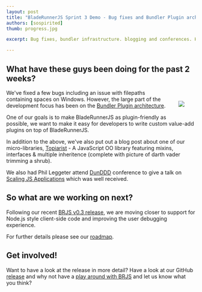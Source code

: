 ```yaml
---
layout: post
title: "BladeRunnerJS Sprint 3 Demo - Bug fixes and Bundler Plugin architecture"
authors: [sospirited]
thumb: progress.jpg

excerpt: Bug fixes, bundler infrastructure. blogging and conferences. Here's a quick update on what the BRJS team have been working on the past couple weeks.

---
```


## What have these guys been doing for the past 2 weeks?

<img src="/blog/img/{{ page.thumb }}" style="margin: 30px;" align="right" class="width-medium" />

We've fixed a few bugs including an issue with filepaths containing spaces on Windows. However, the large part of the development focus has been on the [Bundler Plugin architecture](https://github.com/BladeRunnerJS/brjs/wiki/Bundling-Strawman).

One of our goals is to make BladeRunnerJS as plugin-friendly as possible, we want to make it easy for developers to write custom value-add plugins on top of BladeRunnerJS.

In addition to the above, we've also put out a blog post about one of our micro-libraries, [Topiarist](http://bladerunnerjs.org/blog/topiarist) - A JavaScript OO library featuring mixins, interfaces & multiple inheritence (complete with picture of darth vader trimming a shrub).

We also had Phil Leggeter attend [DunDDD](http://dun.dddscotland.com/) conference to give a talk on [Scaling JS Applications](http://leggetter.github.io/talks/scaling-js-apps/#/) which was well received.

## So what are we working on next?

Following our recent [BRJS v0.3 release](https://github.com/BladeRunnerJS/brjs/releases/tag/v0.3), we are moving closer to support for Node.js style client-side code and improving the user debugging experience.

For further details please see our [roadmap](http://bladerunnerjs.org/docs/roadmap/).

## Get involved!
Want to have a look at the release in more detail? Have a look at our GitHub [release](https://github.com/BladeRunnerJS/brjs/releases) and why not have a [play around with BRJS](http://bladerunnerjs.org/docs/use/getting_started/) and let us know what you think?
